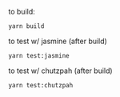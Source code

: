 to build:
```
yarn build
```
to test w/ jasmine (after build)
```
yarn test:jasmine
```
to test w/ chutzpah (after build)
```
yarn test:chutzpah
```